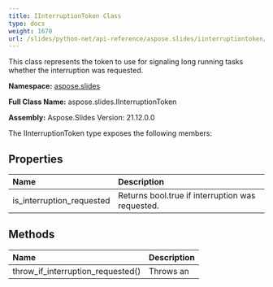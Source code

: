 ```yaml
---
title: IInterruptionToken Class
type: docs
weight: 1670
url: /slides/python-net/api-reference/aspose.slides/iinterruptiontoken/
---
```


This class represents the token to use for signaling long running tasks whether the interruption was requested.

**Namespace:** [aspose.slides](/slides/python-net/api-reference/aspose.slides/)

**Full Class Name:** aspose.slides.IInterruptionToken

**Assembly:**  Aspose.Slides Version: 21.12.0.0

The IInterruptionToken type exposes the following members:
## **Properties**
|**Name**|**Description**|
| :- | :- |
|is_interruption_requested|Returns bool.true if interruption was requested.|
## **Methods**
|**Name**|**Description**|
| :- | :- |
|throw_if_interruption_requested()|Throws an|
